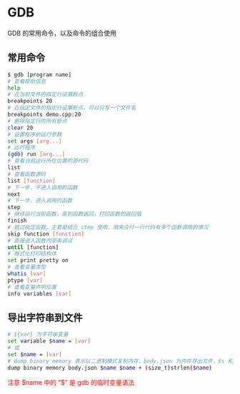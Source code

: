 # GDB

GDB 的常用命令，以及命令的组合使用

## 常用命令

```bash
$ gdb [program name]
# 查看帮助信息
help
# 在当前文件的指定行设置断点
breakpoints 20
# 在指定文件的指定行设置断点，可以只写一个文件名
breakpoints demo.cpp:20
# 删除指定行的所有断点
clear 20
# 设置程序的运行参数
set args [arg...]
# 运行程序
(gdb) run [arg...]
# 查看当前运行所在位置的源代码
list
# 查看函数源码
list [function]
# 下一步，不进入调用的函数
next
# 下一步，进入调用的函数
step
# 继续运行当前函数，直到函数返回，打印函数的返回值
finish
# 跳过指定函数，主要是结合 step 使用，用来应付一行代码有多个函数调用的情况
skip function [function]
# 直接进入函数内部条调试
until [function]
# 格式化打印结构体
set print pretty on
# 查看变量类型
whatis [var]
ptype [var]
# 查看变量声明位置
info variables [var]
```

## 导出字符串到文件

```bash
# ${var} 为字符串变量
set variable $name = [var]
# 或
set $name = [var]
# dump binary memory 表示以二进制模式复制内存，body.json 为内存导出文件，$s 和 $s + (size_t)strlen($s) 是导出的内存地址范围
dump binary memory body.json $name $name + (size_t)strlen($name)
```

<font color="red">注意 \$name 中的 “\$” 是 gdb 的临时变量语法</font>
